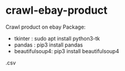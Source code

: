 # crawl-ebay-product

Crawl product on ebay
Package:
- tkinter : sudo apt install python3-tk
- pandas : pip3 install pandas
- beautifulsoup4: pip3 install beautifulsoup4

<file name>.csv
